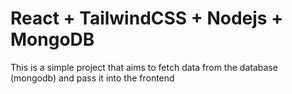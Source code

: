 # React + TailwindCSS + Nodejs + MongoDB

This is a simple project that aims to fetch data from the database (mongodb) and pass it into the frontend
